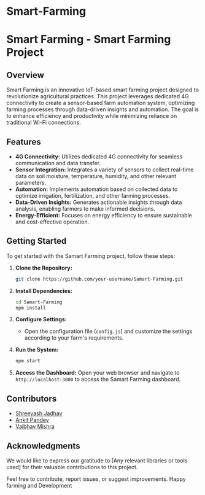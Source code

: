 # Smart-Farming

# Smart Farming - Smart Farming Project

## Overview

Smart Farming is an innovative IoT-based smart farming project designed to revolutionize agricultural practices. This project leverages dedicated 4G connectivity to create a sensor-based farm automation system, optimizing farming processes through data-driven insights and automation. The goal is to enhance efficiency and productivity while minimizing reliance on traditional Wi-Fi connections.

## Features

- **4G Connectivity:** Utilizes dedicated 4G connectivity for seamless communication and data transfer.
- **Sensor Integration:** Integrates a variety of sensors to collect real-time data on soil moisture, temperature, humidity, and other relevant parameters.
- **Automation:** Implements automation based on collected data to optimize irrigation, fertilization, and other farming processes.
- **Data-Driven Insights:** Generates actionable insights through data analysis, enabling farmers to make informed decisions.
- **Energy-Efficient:** Focuses on energy efficiency to ensure sustainable and cost-effective operation.

## Getting Started

To get started with the Samart Farming project, follow these steps:

1. **Clone the Repository:**
   ```bash
   git clone https://github.com/your-username/Samart-Farming.git
   ```

2. **Install Dependencies:**
   ```bash
   cd Samart-Farming
   npm install
   ```

3. **Configure Settings:**
   - Open the configuration file (`config.js`) and customize the settings according to your farm's requirements.

4. **Run the System:**
   ```bash
   npm start
   ```

5. **Access the Dashboard:**
   Open your web browser and navigate to `http://localhost:3000` to access the Samart Farming dashboard.

## Contributors

- [Shreeyash Jadhav](https://github.com/your-username)
- [Ankit Pandey](https://github.com/contributor1)
- [Vaibhav Mishra](https://github.com/contributor2)


## Acknowledgments

We would like to express our gratitude to [Any relevant libraries or tools used] for their valuable contributions to this project.

Feel free to contribute, report issues, or suggest improvements. Happy farming and Development
